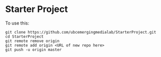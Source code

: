 # Starter Project

To use this:

```
git clone https://github.com/ubcemergingmedialab/StarterProject.git
cd StarterProject
git remote remove origin
git remote add origin <URL of new repo here>
git push -u origin master
```
